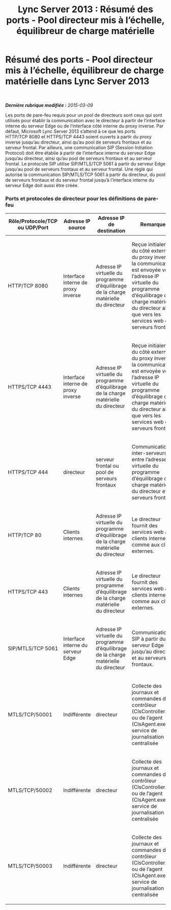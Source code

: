 ﻿---
title: 'Lync Server 2013 : Résumé des ports - Pool directeur mis à l’échelle, équilibreur de charge matérielle'
TOCTitle: Résumé des ports - Pool directeur mis à l’échelle, équilibreur de charge matérielle
ms:assetid: 6ae2f4ac-5b64-4e45-8253-133308f5812d
ms:mtpsurl: https://technet.microsoft.com/fr-fr/library/JJ204983(v=OCS.15)
ms:contentKeyID: 49297507
ms.date: 05/20/2016
mtps_version: v=OCS.15
ms.translationtype: HT
---

# Résumé des ports - Pool directeur mis à l’échelle, équilibreur de charge matérielle dans Lync Server 2013

 

_**Dernière rubrique modifiée :** 2015-03-09_

Les ports de pare-feu requis pour un pool de directeurs sont ceux qui sont utilisés pour établir la communication avec le directeur à partir de l’interface interne du serveur Edge ou de l’interface côté interne du proxy inverse. Par défaut, Microsoft Lync Server 2013 s’attend à ce que les ports HTTP/TCP 8080 et HTTPS/TCP 4443 soient ouverts à partir du proxy inverse jusqu’au directeur, ainsi qu’au pool de serveurs frontaux et au serveur frontal. Par ailleurs, une communication SIP (Session Initiation Protocol) doit être établie à partir de l’interface interne du serveur Edge jusqu’au directeur, ainsi qu’au pool de serveurs frontaux et au serveur frontal. Le protocole SIP utilise SIP/MTLS/TCP 5061 à partir du serveur Edge jusqu’au pool de serveurs frontaux et au serveur frontal. Une règle qui autorise la communication SIP/MTLS/TCP 5061 à partir du directeur, du pool de serveurs frontaux et du serveur frontal jusqu’à l’interface interne du serveur Edge doit aussi être créée.

### Ports et protocoles de directeur pour les définitions de pare-feu

<table>
<colgroup>
<col style="width: 25%" />
<col style="width: 25%" />
<col style="width: 25%" />
<col style="width: 25%" />
</colgroup>
<thead>
<tr class="header">
<th>Rôle/Protocole/TCP ou UDP/Port</th>
<th>Adresse IP source</th>
<th>Adresse IP de destination</th>
<th>Remarques</th>
</tr>
</thead>
<tbody>
<tr class="odd">
<td><p>HTTP/TCP 8080</p></td>
<td><p>Interface interne de proxy inverse</p></td>
<td><p>Adresse IP virtuelle du programme d’équilibrage de la charge matérielle du directeur</p></td>
<td><p>Reçue initialement du côté externe du proxy inverse, la communication est envoyée vers l’adresse IP virtuelle du programme d’équilibrage de la charge matérielle du directeur ainsi que vers les services web des serveurs frontaux.</p></td>
</tr>
<tr class="even">
<td><p>HTTPS/TCP 4443</p></td>
<td><p>Interface interne de proxy inverse</p></td>
<td><p>Adresse IP virtuelle du programme d’équilibrage de la charge matérielle du directeur</p></td>
<td><p>Reçue initialement du côté externe du proxy inverse, la communication est envoyée vers l’adresse IP virtuelle du programme d’équilibrage de la charge matérielle du directeur ainsi que vers les services web des serveurs frontaux.</p></td>
</tr>
<tr class="odd">
<td><p>HTTPS/TCP 444</p></td>
<td><p>directeur</p></td>
<td><p>serveur frontal ou pool de serveurs frontaux</p></td>
<td><p>Communication inter-serveurs entre l’adresse IP virtuelle du programme d’équilibrage de la charge matérielle du directeur et les serveurs frontaux</p></td>
</tr>
<tr class="even">
<td><p>HTTP/TCP 80</p></td>
<td><p>Clients internes</p></td>
<td><p>Adresse IP virtuelle du programme d’équilibrage de la charge matérielle du directeur</p></td>
<td><p>Le directeur fournit des services web aux clients internes comme aux clients externes.</p></td>
</tr>
<tr class="odd">
<td><p>HTTPS/TCP 443</p></td>
<td><p>Clients internes</p></td>
<td><p>Adresse IP virtuelle du programme d’équilibrage de la charge matérielle du directeur</p></td>
<td><p>Le directeur fournit des services web aux clients internes comme aux clients externes.</p></td>
</tr>
<tr class="even">
<td><p>SIP/MTLS/TCP 5061</p></td>
<td><p>Interface interne du serveur Edge</p></td>
<td><p>Adresse IP virtuelle du programme d’équilibrage de la charge matérielle du directeur</p></td>
<td><p>Communication SIP à partir du serveur Edge jusqu’au directeur et au serveurs frontaux.</p></td>
</tr>
<tr class="odd">
<td><p>MTLS/TCP/50001</p></td>
<td><p>Indifférente</p></td>
<td><p>directeur</p></td>
<td><p>Collecte des journaux et commandes du contrôleur (ClsController.exe) ou de l’agent (ClsAgent.exe) du service de journalisation centralisée</p></td>
</tr>
<tr class="even">
<td><p>MTLS/TCP/50002</p></td>
<td><p>Indifférente</p></td>
<td><p>directeur</p></td>
<td><p>Collecte des journaux et commandes du contrôleur (ClsController.exe) ou de l’agent (ClsAgent.exe) du service de journalisation centralisée</p></td>
</tr>
<tr class="odd">
<td><p>MTLS/TCP/50003</p></td>
<td><p>Indifférente</p></td>
<td><p>directeur</p></td>
<td><p>Collecte des journaux et commandes du contrôleur (ClsController.exe) ou de l’agent (ClsAgent.exe) du service de journalisation centralisée</p></td>
</tr>
</tbody>
</table>

